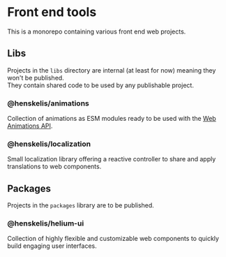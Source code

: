 # Front end tools

This is a monorepo containing various front end web projects.

## Libs

Projects in the `libs` directory are internal (at least for now) meaning they won't be published.\
They contain shared code to be used by any publishable project.

### @henskelis/animations

Collection of animations as ESM modules ready to be used with the [Web Animations API](https://developer.mozilla.org/fr/docs/Web/API/Web_Animations_API).

### @henskelis/localization

Small localization library offering a reactive controller to share and apply translations to web components.

## Packages

Projects in the `packages` library are to be published.

### @henskelis/helium-ui

Collection of highly flexible and customizable web components to quickly build engaging user interfaces.
